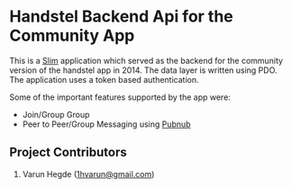 # Handstel Backend Api for the Community App

This is a [Slim](https://www.slimframework.com/) application which served as the backend for the community version of the handstel app in 2014. The data layer is written using PDO. The application uses a token based authentication.

Some of the important features supported by the app were:
+ Join/Group Group
+ Peer to Peer/Group Messaging using [Pubnub](https://www.pubnub.com/)

## Project Contributors

1. Varun Hegde (1hvarun@gmail.com)
